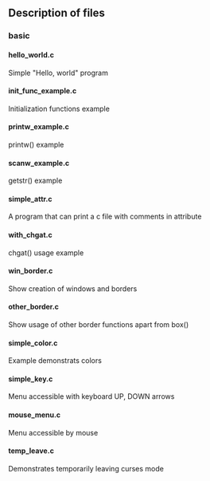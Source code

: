 ## Description of files

### basic

#### hello_world.c

Simple "Hello, world" program

#### init_func_example.c

Initialization functions example

#### printw_example.c

printw() example

#### scanw_example.c

getstr() example

#### simple_attr.c

A program that can print a c file with comments in attribute

#### with_chgat.c

chgat() usage example

#### win_border.c

Show creation of windows and borders

#### other_border.c

Show usage of other border functions apart from box()

#### simple_color.c

Example demonstrats colors

#### simple_key.c

Menu accessible with keyboard UP, DOWN arrows

#### mouse_menu.c

Menu accessible by mouse

#### temp_leave.c

Demonstrates temporarily leaving curses mode